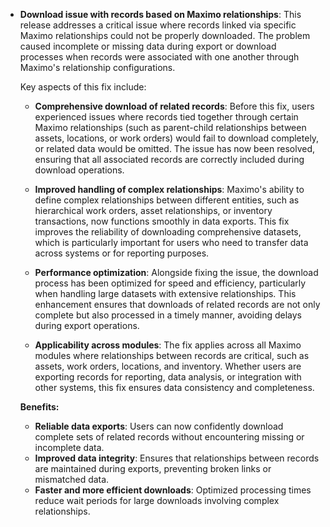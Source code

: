 - **Download issue with records based on Maximo relationships**: 
  This release addresses a critical issue where records linked via specific Maximo relationships could not be properly downloaded. The problem caused incomplete or missing data during export or download processes when records were associated with one another through Maximo's relationship configurations.

  Key aspects of this fix include:
  
  - **Comprehensive download of related records**: Before this fix, users experienced issues where records tied together through certain Maximo relationships (such as parent-child relationships between assets, locations, or work orders) would fail to download completely, or related data would be omitted. The issue has now been resolved, ensuring that all associated records are correctly included during download operations.
  
  - **Improved handling of complex relationships**: Maximo's ability to define complex relationships between different entities, such as hierarchical work orders, asset relationships, or inventory transactions, now functions smoothly in data exports. This fix improves the reliability of downloading comprehensive datasets, which is particularly important for users who need to transfer data across systems or for reporting purposes.
  
  - **Performance optimization**: Alongside fixing the issue, the download process has been optimized for speed and efficiency, particularly when handling large datasets with extensive relationships. This enhancement ensures that downloads of related records are not only complete but also processed in a timely manner, avoiding delays during export operations.
  
  - **Applicability across modules**: The fix applies across all Maximo modules where relationships between records are critical, such as assets, work orders, locations, and inventory. Whether users are exporting records for reporting, data analysis, or integration with other systems, this fix ensures data consistency and completeness.

  **Benefits:**
  - **Reliable data exports**: Users can now confidently download complete sets of related records without encountering missing or incomplete data.
  - **Improved data integrity**: Ensures that relationships between records are maintained during exports, preventing broken links or mismatched data.
  - **Faster and more efficient downloads**: Optimized processing times reduce wait periods for large downloads involving complex relationships.
